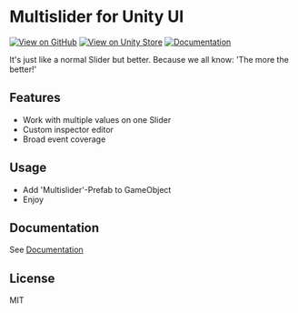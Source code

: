 # Multislider for Unity UI

[![View on GitHub](https://img.shields.io/badge/View%20on-GitHub-gree)](https://github.com/SuitIThub/Multislider-Unity) [![View on Unity Store](https://img.shields.io/badge/View%20on-Unity%20Store-blue.svg)](https://assetstore.unity.com/packages/slug/248967) [![Documentation](https://img.shields.io/badge/documentation-yes-brightgreen.svg)](https://suitithub.github.io/Multislider-Unity/Documentation/html/index.html)



It's just like a normal Slider but better.
Because we all know: 'The more the better!'

## Features
 - Work with multiple values on one Slider
 - Custom inspector editor
 - Broad event coverage

## Usage
 - Add 'Multislider'-Prefab to GameObject
 - Enjoy


## Documentation

See [Documentation]


## License

MIT

[//]: # (These are reference links used in the body of this note and get stripped out when the markdown processor does its job. There is no need to format nicely because it shouldn't be seen. Thanks SO - http://stackoverflow.com/questions/4823468/store-comments-in-markdown-syntax)

   [Documentation]: <https://suitithub.github.io/Multislider-Unity/Documentation/html/index.html>
